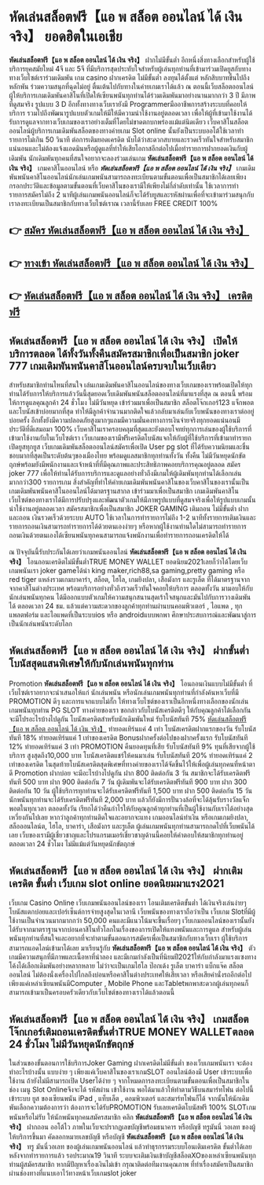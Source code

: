 # หัดเล่นสล็อตฟรี【แอ พ สล็อต ออนไลน์ ได้ เงิน จริง】  ยอดฮิตในเอเชีย 

**หัดเล่นสล็อตฟรี【แอ พ สล็อต ออนไลน์ ได้ เงิน จริง】** ฝากไม่มีขั้นต่ำ  อีกหนึ่งสิ่งทางเลือกสำหรับผู้ใช้บริการยุคสมัยใหม่ 4จี และ 5จี ที่มีบริการสุดประทับใจสำหรับผู้เล่นทุกท่านที่เข้ามาร่วมเปิดยูสกับทางทางเว็บไซต์เราร่วมเดิมพัน เกม casino  ฝากเครดิต ไม่มีขั้นต่ำ ลงทุนได้ตั้งแต่ หลักสิบบาทขึ้นไปถึงหลักพัน ร่วมความสนุกที่ฉุดไม่อยู่ ตื่นเต้นไปกับทางในค่ายเกมเราได้แล้ว ณ ตอนนี้เว็บสล็อตออนไลน์ผู้ให้บริการเกมเดิมพันคาสิโนที่เปิดให้เซียนพนันทุกท่านได้ร่วมเดิมพันมาอย่างนานมากกว่า 3 ปี มีภาพที่ดูสมจริง รูปแบบ 3 D
อีกทั้งทางทางเว็บเรายังมี Programmerมืออาชีพการสร้างระบบที่คอยให้บริการ  รวมไปถึงพัฒนารูปแบบตัวเกมให้มีให้มีความน่าใช้งานอยู่ตลอดเวลา เพื่อให้ผู้ที่เข้ามาใช้งานได้รับการดูแลจากทางเว็บเกมของเราอย่างเต็มที่โดยไม่ขาดตกบกพร่องแม้แต่นิดเดียว เว็บคาสิโนสล็อตออนไลน์ผู้บริการเกมเดิมพันสล็อตของทางค่ายเกม Slot online นั้นยังเป็นระบบออโต้ใช้เวลาทำรายการไม่เกิน 50 วินาที ต่อการเติมยอดเครดิต นับได้ว่าสะดวกสบายและรวดเร็วทันใจสำหรับสมาชิกแน่นอนและไม่ต้องแจ้งแอดมินหรือผู้ดูแลที่ทำให้เสียโอกาสอีกต่อไปเมื่อทำรายการฝากยอดเงินกับผู้เดิมพัน
นักเดิมพันทุกคนที่สนใจอยากจะลองร่วมเล่นเกม **หัดเล่นสล็อตฟรี【แอ พ สล็อต ออนไลน์ ได้ เงิน จริง】** เกมคาสิโนออนไลน์ หรือ ***หัดเล่นสล็อตฟรี【แอ พ สล็อต ออนไลน์ ได้ เงิน จริง】*** เกมเดิมพันพนันคาสิโนออนไลน์นักเล่นเกมพนันสามารถลงทะเบียนตามขั้นตอนเพื่อเป็นสมาชิกได้เลยเพียงกรอกประวัติและข้อมูลตามขั้นตอนที่เว็บคาสิโนของเรามีให้เพียงไม่กี่ลำดับเท่านั้น ใช้เวลาการทำรายการสมัครไม่ถึง 2 นาทีผู้เล่นเกมพนันออนไลน์ก็จะได้รับยูสและรหัสผ่านเพื่อที่จะเข้ามาร่วมสนุกกับเราลงทะเบียนเป็นสมาชิกกับทางเว็บไซต์เราณ เวลานี้รับเลย FREE CREDIT 100%

## 👉 [สมัคร หัดเล่นสล็อตฟรี【แอ พ สล็อต ออนไลน์ ได้ เงิน จริง】](https://archa888.com/)
## 👉 [ทางเข้า หัดเล่นสล็อตฟรี【แอ พ สล็อต ออนไลน์ ได้ เงิน จริง】](https://archa888.com/)
## 👉 [หัดเล่นสล็อตฟรี【แอ พ สล็อต ออนไลน์ ได้ เงิน จริง】 เครดิตฟรี](https://archa888.com/)

## หัดเล่นสล็อตฟรี【แอ พ สล็อต ออนไลน์ ได้ เงิน จริง】 เปิดให้บริการตลอด ได้ทั้งวันทั้งคืนสมัครสมาชิกเพื่อเป็นสมาชิก joker 777 เกมเดิมพันพนันคาสิโนออนไลน์ครบจบในเว็บเดียว

สำหรับสมาชิกท่านไหนที่สนใจ เล่นเกมเดิมพันคาสิโนออนไลน์ของทางเว็บเกมของเราพร้อมเปิดให้ทุกท่านได้รับการให้บริการแล้ววันนี้สุดยอดเว็บเดิมพันพนันสล็อตออนไลน์ที่มาแรงที่สุด ณ ตอนนี้ พร้อมให้การดูแลคุณลูกค้า 24 ชั่วโมง ไม่มีวันหยุด เข้าร่วมมาเพื่อเป็นสมาชิก สล็อตโจ๊กเกอร์123 แจ็กพอตและโบนัสเข้าบ่อยมากที่สุด ทำให้มีลูกค้าจำนวนมากติดใจแล้วกลับมาเล่นกับเว็บพนันของทางเราต่ออยู่บ่อยครั้ง อีกทั้งยังมีความปลอดภัยสูงมากๆแถมมีความมั่นคงทางการเงินจ่ายจริงทุกยอดแน่นอนมีประวัติที่ดีเสมอมา 100% เว็บคาสิโนเราครอบคลุมที่สุดและยังตอบโจทย์ทุกการเล่นของผู้ใช้บริการที่เข้ามาใช้งานกับในเว็บไซต์เรา
เว็บเกมของเรามีฟรีเครดิตโบนัสแจกให้กับผู้ที่ใช้บริการที่เข้ามาทำรายกเปิดยูสทุกยูส เว็บเกมเดิมพันสล็อตออนไลน์สมัครเพื่อเปิด User pg slot ที่ได้รับความนิยมและชื่นชอบมากที่สุดเป็นระดับต้นๆของเมืองไทย พร้อมดูแลสมาชิกทุกท่านทั้งวัน ทั้งคืน ไม่มีวันหยุดนักขัตฤกษ์พร้อมยังมีพนักงานและเจ้าหน้าที่ที่มีคุณภาพและประสิทธิภาพคอยบริการคุณอยู่ตลอด สมัคร joker 777 เพื่อให้ท่านได้รับการบริการและดูแลอย่างทั่วถึงมีเกมให้ผู้เดิมพันทุกท่านได้เลือกเล่นมากกว่า300 รายการเกม
สิ่งสำคัญที่ทำให้ค่ายเกมเดิมพันพนันคาสิโนของเว็บคาสิโนของเรานั้นเป็นเกมเดิมพันพนันคาสิโนออนไลน์ได้มาตรฐานสากล เข้าร่วมมาเพื่อเป็นสมาชิก  เกมเดิมพันคาสิโนเว็บไซต์ของทางเราได้มีการปรับปรุงและพัฒนาตัวเกมให้มีภาพรูปแบบที่ดูสมจจริงเพื่อให้รูปแบบเกมนั้นน่าใช้งานอยู่ตลอดเวลา สมัครสมาชิกเพื่อเป็นสมาชิก JOKER GAMING เติมถอน ไม่มีขั้นต่ำ ฝากและถอน เงินรวดเร็วด้วยระบบ AUTO ใช้เวลาในการทำรายการไม่ถึง 1-2 นาทีทั้งรายการเติมเงินและรายการถอนเงินสามารถทำรายการได้ด้วยตนเองง่ายๆ หรือหากผู้ใช้งานท่านใดไม่สามารถทำรายการถอนเงินด้วยตนเองได้เซียนพนันทุกคนสามารถแจ้งพนักงานเพื่อทำรายการถอนเครดิตให้ได้

ณ ปัจจุบันนี้รับประกันได้เลยว่าเกมพนันออนไลน์ **หัดเล่นสล็อตฟรี【แอ พ สล็อต ออนไลน์ ได้ เงิน จริง】** โอนถอนเครดิตไม่มีขั้นต่ำTRUE MONEY WALLET ยอดนิยม2021เลยก็ว่าได้โดยเว็บเกมพนันเรา joker gameได้นำ  king maker,rich88,sa gaming,pretty gaming หรือ red tiger แหล่งรวมเกมบาคาร่า, สล็อต, ไฮโล, เกมยิงปลา, เสือมังกร และรูเล็ต ที่ได้มาตรฐานจากจากคาสิโนต่างประเทศ พร้อมบริการอย่างทั่วถึงรวดเร็วทันใจคอยให้บริการ ตลอดทั้งวัน มามอบให้กับนักเล่นพนันทุกคน ได้มีออกแบบตัวเกมให้ความสนุกสนานสุดเร้าใจสนุกและมันไปกับการวางเดิมพัน ได้ ตลอดเวลา 24 ชม. แล้วแต่ความสะดวกของลูกค้าทุกท่านผ่านบนคอมพิวเตอร์ , ไอแพด , ทุกแพลตฟอร์ม และไอแพดที่เป็นระบบios หรือ androidแบบพกพา ศึกษาประสบการณ์และพัฒนาสู่การเป็นนักเล่นพนันระดับโลก

## หัดเล่นสล็อตฟรี【แอ พ สล็อต ออนไลน์ ได้ เงิน จริง】 ฝากขั้นต่ำ โบนัสสุดแสนพิเศษให้กับนักเล่นพนันทุกท่าน

 Promotion  **หัดเล่นสล็อตฟรี【แอ พ สล็อต ออนไลน์ ได้ เงิน จริง】** โอนถอนเงินแบบไม่มีขั้นต่ำ ที่เว็บไซต์เราอยากจะนำเสนอให้แก่  นักเล่นพนัน หรือนักเล่นเกมพนันทุกท่านที่กำลังค้นหาเว็บที่มี  PROMOTION ดีๆ และการแจกแบบไม่กั๊ก ให้ทางเว็บไซต์ของเราเป็นอีกหนึ่งทางเลือกของนักเล่นเกมพนันทุกท่าน  PG SLOT ทางค่ายของเรา ขอกล่าวกับโบนัสเครดิตดีๆ ให้กับคุณลูกค้าได้เลือกกัน จะมีโปรอะไรบ้างไปดูกัน
โบนัสเครดิตสำหรับนักเดิมพันใหม่ รับโบนัสทันที 75% [หัดเล่นสล็อตฟรี【แอ พ สล็อต ออนไลน์ ได้ เงิน จริง】](https://archa888.com/) ทำยอดเทิร์นแค่ 4 เท่า
โบนัสเครดิตฝากแรกของวัน รับโบนัสทันที 18% ทำยอดเทิร์นแค่ 1 เท่าของเครดิต
Bonusฝากครั้งต่อไปของฝากครั้งแรก รับโบนัสทันที 12% ทำยอดเทิร์นแค่ 3 เท่า
 PROMOTION คืนยอดทุนที่เสีย รับโบนัสทันที 9% ทุนที่เสียจากผู้ใช้บริการ สูงสุดถึง10,000 บาท
โบนัสเครดิตแชร์ให้คนมาเล่น รับโบนัสทันที 20% ทำยอดเทิร์นแค่ 2 เท่าของเครดิต
ในสุดท้ายโบนัสเครดิตสุดพิเศษที่ทางค่ายของเราได้จัดขึ้นไว้ให้เพื่อผู้เล่นทุกคนที่หน้าตาดี  Promotion ฝากบ่อย จะมีอะไรบ้างไปดูกัน
ฝาก 800 ติดต่อกัน 3 วัน สมาชิกจะได้รับเครดิตฟรีทันที 500 บาท
ฝาก 900 ติดต่อกัน 7 วัน ผู้เดิมพันจะได้รับเครดิตฟรีทันที 900 บาท
ฝาก 300 ติดต่อกัน 10 วัน ผู้ใช้บริการทุกท่านจะได้รับเครดิตฟรีทันที 1,500 บาท
ฝาก 500 ติดต่อกัน 15 วัน นักพนันทุกท่านจะได้รับเครดิตฟรีทันที 2,000 บาท
แล้วก็ยังมีการปั่นวงล้อที่จะได้ลุ้นรับรางวัลแจ็กพอตในทุกเวลา ตลอดทั้งวัน เรียกได้ว่าคืนกำไรให้กับคุณลูกค้าทุกท่านที่เป็นผู้ใช้งานกับเราได้อย่างสุดเหวี่ยงกันไปเลย หากว่าลูกค้าทุกท่านติดใจและอยากจะแทง เกมออนไลน์ทำเงิน หรือเกมเกมยิงปลา, สล็อออนไลน์ต, ไฮโล, บาคาร่า, เสือมังกร และรูเล็ต ผู้เล่นเกมพนันทุกท่านสามารถกดไปที่เว็บพนันได้เลย เว็บของเรามีผู้เชี่ยวชาญและโปรแกรมเมอร์เชี่ยวชาญด้านนี้คอยให้คำตอบให้สมาชิกทุกท่านอยู่ ตลอดเวลา 24 ชั่วโมง ไม่มีแม้แต่วันหยุดนักขัตฤกษ์

## หัดเล่นสล็อตฟรี【แอ พ สล็อต ออนไลน์ ได้ เงิน จริง】 ฝากเติมเครดิต ขั้นต่ำ  เว็บเกม slot online ยอดนิยมมาแรง2021

เว็บเกม  Casino Online เว็บเกมพนันออนไลน์ของเรา โอนเติมเครดิตขั้นต่ำ ได้เงินจริงเล่นง่ายๆ โบนัสแตกบ่อยและเปอร์เซ็นต์การจ่ายสูงสุดในเวลานี เว็บพนันของทางเราถือว่าเป็น เว็บเกม Slotที่มีผู้ใช้งานเป็นจำนวนมากมากกว่า 50,000 คนและมีแนวโน้มจะขึ้นเรื่อยๆ เว็บเกมออนไลน์ของเรานั้นยังได้รับจากมาตราฐานจากบ่อนคาสิโนทั่วโลกในเรื่องของการเปิดให้แทงพนันและการดูแล สำหรับผู้เล่นพนันทุกท่านที่สนใจและอยากที่จะทำตามขั้นตอนการสมัครเพื่อเป็นสมาชิกกับทางเว็บเรา ผู้ใช้บริการสามารถแอดไลน์เข้ามาได้เลย
	มาเรียนรู้กับ **หัดเล่นสล็อตฟรี【แอ พ สล็อต ออนไลน์ ได้ เงิน จริง】** ตัวเกมมีความสนุกที่มีภาพและเนื้อหาที่น่าลอง และมีเกมกำลังเป็นที่นิยมปี2021ให้กับกำลังมาแรงแซงทางโค้งได้เลือกเดิมพันอย่างหลากหลาย  ไม่ว่าจะเป็นเกมไฮโล ป๊อกเด้ง รูเล็ต บาคาร่า แบ็กแจ๊ค สล็อตออนไลน์ ไม่ต้องนั่งเครื่องไปไกลถึงบ่อนหรือคาสิโนต่างประเทศให้เสียเวลา หรือเสียค่านั่งรถอีกต่อไป เพียงแค่เหล่าเซียนพนันมีComputer , Mobile Phone และTabletพกพาสะดวกผู้เล่นทุกคนก็สามารถเข้ามาเป็นครอบครัวเดียวกับเว็บไซต์ของทางเราได้แล้วตอนนี้

## หัดเล่นสล็อตฟรี【แอ พ สล็อต ออนไลน์ ได้ เงิน จริง】 เกมสล็อตโจ๊กเกอร์เติมถอนเครดิตขั้นต่ำTRUE MONEY WALLETตลอด 24 ชั่วโมง ไม่มีวันหยุดนักขัตฤกษ์

ในส่วนของขั้นตอนการใช้บริการJoker Gaming ฝากเครดิตไม่มีขั้นต่ำ ของเว็บเกมพนันเรา จะต้องทำอะไรบ้างนั้น แบบง่าย ๆ เพียงแค่เว็บคาสิโนของเราเกมSLOT ออนไลน์ต้องมี User เข้าระบบเพื่อใช้งาน ถ้ายังไม่มีสามารถเปิด Userได้ง่าย ๆ จากโหมดการลงทะเบียนตามขั้นตอนเพื่อเป็นสมาชิกในช่อง เมนู Slot Onlineจึงจะได้ รหัสผ่าน เข้าใช้งาน พอได้มาแล้วให้ทำตามวิธีบนสมาร์ทโฟน ต่อไปนี้
เข้าระบบ ยูส  ของเซียนพนัน iPad , แท็บเล็ต , คอมพิวเตอร์ และสมาร์ทโฟนก็ได้
จากนั้นให้นักเดิมพันเลือกความต้องการว่า ต้องการจะได้รับPROMOTION รับเลยเครดิตโบนัสฟรี 100% SLOTเกมพนันหรือไม่รับ
ให้นักพนันทุกคนสมัครสมาชิก คลิก **หัดเล่นสล็อตฟรี【แอ พ สล็อต ออนไลน์ ได้ เงิน จริง】** ฝากถอน ออโต้ไว ภาพในเว็บจะปรากฏเลขบัญชีพร้อมธนาคาร หรือบัญชี ทรูมันนี่ วอเลท ของผู้ให้บริการขึ้นมา
คัดลอกหมายเลขบัญชี หรือบัญชี **หัดเล่นสล็อตฟรี【แอ พ สล็อต ออนไลน์ ได้ เงิน จริง】** ทรู มันนี่วอเลท ของผู้เล่นเกมพนันออนไลน์ แล้วทำธุรกรรมระบบโอนเติมเครดิต ขั้นต่ำได้เลย
หลังจากทำรายการแล้ว รอประมาณ19 วินาที ระบบจะเติมเงินเข้าบัญชีสล็อตXOของเหล่าเซียนพนันทุกท่านผู้สมัครสมาชิก
หากมีปัญหาเรื่องเงินไม่เข้า กรุณาติดต่อทีมงานคุณภาพ ที่ทำเรื่องสมัครเป็นสมาชิกผ่านช่องทางที่แนบเอาไว้ทางหน้าเว็บเกมslot joker


